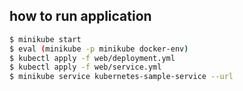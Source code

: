 ## how to run application

```sh
$ minikube start
$ eval (minikube -p minikube docker-env)
$ kubectl apply -f web/deployment.yml
$ kubectl apply -f web/service.yml
$ minikube service kubernetes-sample-service --url
```
